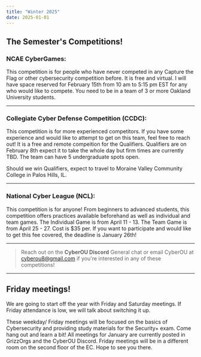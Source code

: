 ```yaml
---
title: "Winter 2025"
date: 2025-01-01
---
```

## The Semester's Competitions!

### NCAE CyberGames:

This competition is for people who have never competed in any Capture the Flag or other cybersecurity competition before. It is free and virtual. 
  I will have space reserved for February 15th from 10 am to 5:15 pm EST for any who would like to compete. You need to be in a team of 3 or more Oakland University students. 
***

### Collegiate Cyber Defense Competition (CCDC):
This competition is for more experienced competitors. If you have some experience and would like to attempt to get on this team, feel free to reach out! It is a free and remote compeition for the Qualifiers. Qualifiers are on February 8th expect it to take the whole day but firm times are currently TBD. The team can have 5 undergraduate spots open. 

Should we win Qualifiers, expect to travel to Moraine Valley Community College in Palos Hills, IL. 
***

### National Cyber League (NCL): 
This competition is for anyone! From beginners to advanced students, this competition offers practices available beforehand as well as individual and team games. The Individual Game is from April 11 - 13. The Team Game is from April 25 - 27. Cost is $35 per. If you want to participate and would like to get this fee covered, the deadline is January 26th!
***

>Reach out on the **CyberOU Discord** General chat or email CyberOU at <cyberou8@gmail.com> if you're interested in any of these competitions!
***

## Friday meetings!

We are going to start off the year with Friday and Saturday meetings. If Friday attendance is low, we will talk about switching it up. 

These weekday/ Friday meetings will be focused on the basics of Cybersecurity and providing study materials for the Security+ exam. Come hang out and learn a bit! All meetings for January are currently posted in GrizzOrgs and the CyberOU Discord. Friday meetings will be in a different room on the second floor of the EC. Hope to see you there. 
    
    
